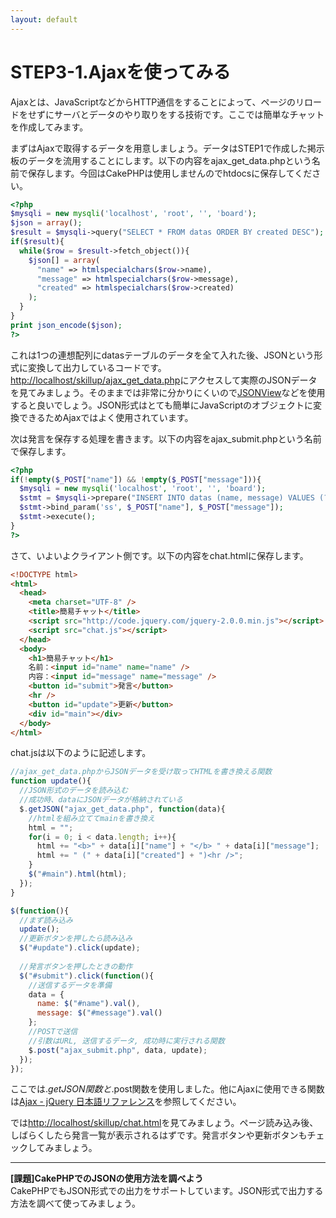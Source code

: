 ```yaml
---
layout: default
---
```

# STEP3-1.Ajaxを使ってみる

Ajaxとは、JavaScriptなどからHTTP通信をすることによって、ページのリロードをせずにサーバとデータのやり取りをする技術です。ここでは簡単なチャットを作成してみます。

まずはAjaxで取得するデータを用意しましょう。データはSTEP1で作成した掲示板のデータを流用することにします。以下の内容をajax_get_data.phpという名前で保存します。今回はCakePHPは使用しませんのでhtdocsに保存してください。

```php
<?php
$mysqli = new mysqli('localhost', 'root', '', 'board');
$json = array();
$result = $mysqli->query("SELECT * FROM datas ORDER BY created DESC");
if($result){
  while($row = $result->fetch_object()){
    $json[] = array(
      "name" => htmlspecialchars($row->name),
      "message" => htmlspecialchars($row->message),
      "created" => htmlspecialchars($row->created)
    );
  }
}
print json_encode($json);
?>
```

これは1つの連想配列にdatasテーブルのデータを全て入れた後、JSONという形式に変換して出力しているコードです。[http://localhost/skillup/ajax_get_data.php](http://localhost/skillup/ajax_get_data.php)にアクセスして実際のJSONデータを見てみましょう。そのままでは非常に分かりにくいので[JSONView](https://chrome.google.com/webstore/detail/jsonview/chklaanhfefbnpoihckbnefhakgolnmc)などを使用すると良いでしょう。JSON形式はとても簡単にJavaScriptのオブジェクトに変換できるためAjaxではよく使用されています。

次は発言を保存する処理を書きます。以下の内容をajax_submit.phpという名前で保存します。

```php
<?php
if(!empty($_POST["name"]) && !empty($_POST["message"])){
  $mysqli = new mysqli('localhost', 'root', '', 'board');
  $stmt = $mysqli->prepare("INSERT INTO datas (name, message) VALUES (?, ?)");
  $stmt->bind_param('ss', $_POST["name"], $_POST["message"]);
  $stmt->execute();
}
?>
```

さて、いよいよクライアント側です。以下の内容をchat.htmlに保存します。

```html
<!DOCTYPE html>
<html>
  <head>
    <meta charset="UTF-8" />
    <title>簡易チャット</title>
    <script src="http://code.jquery.com/jquery-2.0.0.min.js"></script>
    <script src="chat.js"></script>
  </head>
  <body>
    <h1>簡易チャット</h1>
    名前：<input id="name" name="name" />
    内容：<input id="message" name="message" />
    <button id="submit">発言</button>
    <hr />
    <button id="update">更新</button>
    <div id="main"></div>
  </body>
</html>
```

chat.jsは以下のように記述します。

```js
//ajax_get_data.phpからJSONデータを受け取ってHTMLを書き換える関数
function update(){
  //JSON形式のデータを読み込む
  //成功時、dataにJSONデータが格納されている
  $.getJSON("ajax_get_data.php", function(data){
  	//htmlを組み立ててmainを書き換え
    html = "";
    for(i = 0; i < data.length; i++){
      html += "<b>" + data[i]["name"] + "</b> " + data[i]["message"];
      html += " (" + data[i]["created"] + ")<hr />";
    }
    $("#main").html(html);
  });
}

$(function(){
  //まず読み込み
  update();
  //更新ボタンを押したら読み込み
  $("#update").click(update);
  
  //発言ボタンを押したときの動作
  $("#submit").click(function(){
    //送信するデータを準備
    data = {
      name: $("#name").val(),
      message: $("#message").val()
    };
    //POSTで送信
    //引数はURL, 送信するデータ, 成功時に実行される関数
    $.post("ajax_submit.php", data, update);
  });
});
```

ここでは$.getJSON関数と$.post関数を使用しました。他にAjaxに使用できる関数は[Ajax - jQuery 日本語リファレンス](http://semooh.jp/jquery/api/ajax/)を参照してください。

では[http://localhost/skillup/chat.html](http://localhost/skillup/chat.html)を見てみましょう。ページ読み込み後、しばらくしたら発言一覧が表示されるはずです。発言ボタンや更新ボタンもチェックしてみましょう。

***

**[課題]CakePHPでのJSONの使用方法を調べよう**  
CakePHPでもJSON形式での出力をサポートしています。JSON形式で出力する方法を調べて使ってみましょう。